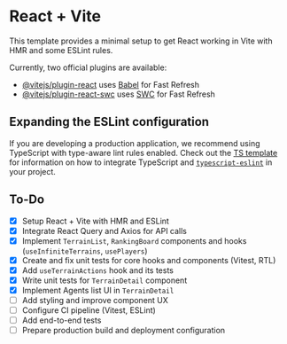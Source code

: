 # React + Vite

This template provides a minimal setup to get React working in Vite with HMR and some ESLint rules.

Currently, two official plugins are available:

- [@vitejs/plugin-react](https://github.com/vitejs/vite-plugin-react/blob/main/packages/plugin-react) uses [Babel](https://babeljs.io/) for Fast Refresh
- [@vitejs/plugin-react-swc](https://github.com/vitejs/vite-plugin-react/blob/main/packages/plugin-react-swc) uses [SWC](https://swc.rs/) for Fast Refresh

## Expanding the ESLint configuration

If you are developing a production application, we recommend using TypeScript with type-aware lint rules enabled. Check out the [TS template](https://github.com/vitejs/vite/tree/main/packages/create-vite/template-react-ts) for information on how to integrate TypeScript and [`typescript-eslint`](https://typescript-eslint.io) in your project.

## To-Do
- [x] Setup React + Vite with HMR and ESLint
- [x] Integrate React Query and Axios for API calls
- [x] Implement `TerrainList`, `RankingBoard` components and hooks (`useInfiniteTerrains`, `usePlayers`)
- [x] Create and fix unit tests for core hooks and components (Vitest, RTL)
- [x] Add `useTerrainActions` hook and its tests
- [x] Write unit tests for `TerrainDetail` component
- [x] Implement Agents list UI in `TerrainDetail`
- [ ] Add styling and improve component UX
- [ ] Configure CI pipeline (Vitest, ESLint)
- [ ] Add end-to-end tests
- [ ] Prepare production build and deployment configuration
